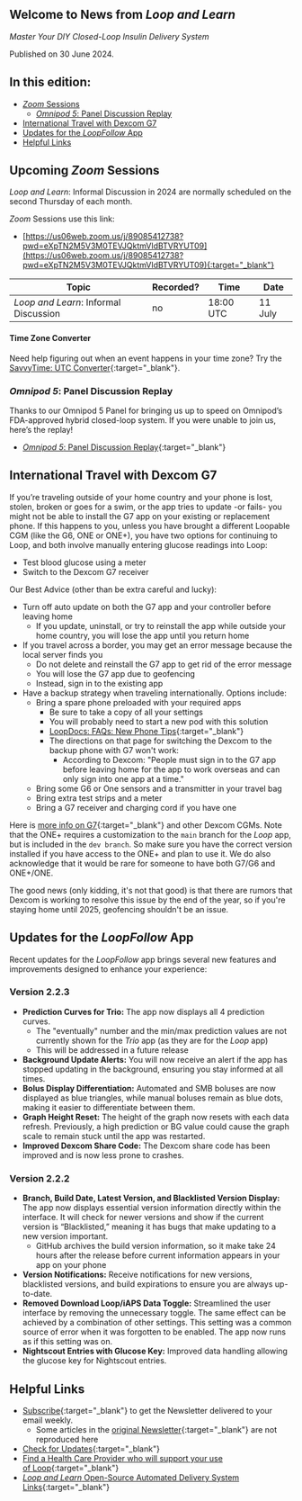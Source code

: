 ## Welcome to News from&nbsp;_<span translate="no">Loop and Learn</span>_

_Master Your DIY Closed-Loop Insulin Delivery System_

Published on 30 June 2024.

## In this edition:

* [*Zoom* Sessions](#upcoming-zoom-sessions)
    * [_<span translate="no">Omnipod 5</span>_: Panel Discussion Replay](#omnipod-5-panel-discussion-replay)
* [International Travel with Dexcom G7](#international-travel-with-dexcom-g7)
* [Updates for the *LoopFollow* App](#updates-for-the-loopfollow-app)
* [Helpful Links](#helpful-links)

## Upcoming *Zoom* Sessions

_<span translate="no">Loop and Learn</span>_: Informal Discussion in 2024 are normally scheduled on the second Thursday of each month.

*Zoom* Sessions use this link:

* [https://us06web.zoom.us/j/89085412738?pwd=eXpTN2M5V3M0TEVJQktmVldBTVRYUT09](https://us06web.zoom.us/j/89085412738?pwd=eXpTN2M5V3M0TEVJQktmVldBTVRYUT09){:target="_blank"}

| Topic | Recorded? | Time | Date |
| - | - | - | - |
| _<span translate="no">Loop and Learn</span>_: Informal Discussion | no | 18:00 UTC | 11 July |

#### Time Zone Converter

Need help figuring out when an event happens in your time zone? Try the [SavvyTime: UTC Converter](https://savvytime.com/converter/utc){:target="_blank"}.

### _<span translate="no">Omnipod 5</span>_: Panel Discussion Replay

Thanks to our Omnipod 5 Panel for bringing us up to speed on Omnipod’s FDA-approved hybrid closed-loop system. If you were unable to join us, here’s the replay!

* [_<span translate="no">Omnipod 5</span>_: Panel Discussion Replay](https://www.youtube.com/watch?v=h-tiBspWy2U){:target="_blank"}

## International Travel with Dexcom G7

If you’re traveling outside of your home country and your phone is lost, stolen, broken or goes for a swim, or the app tries to update -or fails- you might not be able to install the G7 app on your existing or replacement phone. If this happens to you, unless you have brought a different Loopable CGM (like the G6, ONE or ONE+), you have two options for continuing to Loop, and both involve manually entering glucose readings into Loop:

* Test blood glucose using a meter
* Switch to the Dexcom G7 receiver

Our Best Advice (other than be extra careful and lucky):

* Turn off auto update on both the G7 app and your controller before leaving home
    * If you update, uninstall, or try to reinstall the app while outside your home country, you will lose the app until you return home
* If you travel across a border, you may get an error message because the local server finds you
    * Do not delete and reinstall the G7 app to get rid of the error message
    * You will lose the G7 app due to geofencing
    * Instead, sign in to the existing app
* Have a backup strategy when traveling internationally. Options include:
    * Bring a spare phone preloaded with your required apps
        * Be sure to take a copy of all your settings
        * You will probably need to start a new pod with this solution
        * [LoopDocs: FAQs: New Phone Tips](https://loopkit.github.io/loopdocs/faqs/new-phone/#overview){:target="_blank"}
        * The directions on that page for switching the Dexcom to the backup phone with G7 won't work:
            * According to Dexcom: "People must sign in to the G7 app before leaving home for the app to work overseas and can only sign into one app at a time."
    * Bring some G6 or One sensors and a transmitter in your travel bag
    * Bring extra test strips and a meter
    * Bring a G7 receiver and charging cord if you have one

Here is [more info on G7](https://www.loopandlearn.org/dex-one/#g7){:target="_blank"} and other Dexcom CGMs. Note that the ONE+ requires a customization to the `main` branch for the *Loop* app, but is included in the `dev branch`. So make sure you have the correct version installed if you have access to the ONE+ and plan to use it. We do also acknowledge that it would be rare for someone to have both G7/G6 and ONE+/ONE.  

The good news (only kidding, it's not that good) is that there are rumors that Dexcom is working to resolve this issue by the end of the year, so if you're staying home until 2025, geofencing shouldn't be an issue.

## Updates for the *LoopFollow* App

Recent updates for the *LoopFollow* app brings several new features and improvements designed to enhance your experience:

### Version 2.2.3

* **Prediction Curves for Trio:** The app now displays all 4 prediction curves.
    * The "eventually" number and the min/max prediction values are not currently shown for the *Trio* app (as they are for the *Loop* app)
    * This will be addressed in a future release
* **Background Update Alerts:** You will now receive an alert if the app has stopped updating in the background, ensuring you stay informed at all times.
* **Bolus Display Differentiation:** Automated and SMB boluses are now displayed as blue triangles, while manual boluses remain as blue dots, making it easier to differentiate between them.
* **Graph Height Reset:** The height of the graph now resets with each data refresh. Previously, a high prediction or BG value could cause the graph scale to remain stuck until the app was restarted.
* **Improved Dexcom Share Code:** The Dexcom share code has been improved and is now less prone to crashes.

### Version 2.2.2

* **Branch, Build Date, Latest Version, and Blacklisted Version Display:** The app now displays essential version information directly within the interface. It will check for newer versions and show if the current version is “Blacklisted,” meaning it has bugs that make updating to a new version important.
    * GitHub archives the build version information, so it make take 24 hours after the release before current information appears in your app on your phone
* **Version Notifications:** Receive notifications for new versions, blacklisted versions, and build expirations to ensure you are always up-to-date.
* **Removed Download Loop/iAPS Data Toggle:** Streamlined the user interface by removing the unnecessary toggle. The same effect can be achieved by a combination of other settings. This setting was a common source of error when it was forgotten to be enabled. The app now runs as if this setting was on.
* **Nightscout Entries with Glucose Key:** Improved data handling allowing the glucose key for Nightscout entries.

## Helpful Links

* [Subscribe](https://www.loopandlearn.org/newsletter-signup/){:target="_blank"} to get the Newsletter delivered to your email weekly.
    * Some articles in the [original Newsletter](https://www.loopandlearn.org/2022/10/19/loop-and-learn-newsletter/){:target="_blank"} are not reproduced here
* [Check for Updates](https://www.loopandlearn.org/version-updates/){:target="_blank"}
* [Find a Health Care Provider who will support your use of&nbsp;<span translate="no">Loop</span>](https://www.loopandlearn.org/hcp-recommendations/){:target="_blank"}
* [_<span translate="no">Loop and Learn</span>_&nbsp;Open-Source Automated Delivery System Links](https://www.loopandlearn.org/resources/#os-aid){:target="_blank"}
